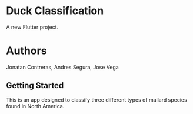 # Duck Classification

A new Flutter project.

# Authors
Jonatan Contreras, Andres Segura, Jose Vega

## Getting Started

This is an app designed to classify three different types of mallard species found in North America.


